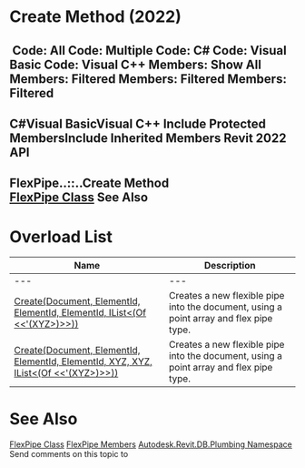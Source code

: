 # Create Method (2022)

﻿
 Code: All Code: Multiple Code: C# Code: Visual Basic Code: Visual C++  Members: Show All Members: Filtered Members: Filtered Members: Filtered   
---  
C#Visual BasicVisual C++
Include Protected MembersInclude Inherited Members
Revit 2022 API  
---  
FlexPipe..::..Create Method   
[FlexPipe Class](4b0e0656-4760-4a91-a777-ce50869a827a.md "FlexPipe Class") See Also  
---  
# Overload List
| Name | Description |
| --- | --- |
| --- | --- | --- |
| [Create(Document, ElementId, ElementId, ElementId, IList<(Of <<'(XYZ>)>>))](87bc8919-4eee-ac76-2e94-4a3d70e2826c.md "Create Method \(Document, ElementId, ElementId, ElementId, IList\(XYZ\)\)") | Creates a new flexible pipe into the document, using a point array and flex pipe type. |
| [Create(Document, ElementId, ElementId, ElementId, XYZ, XYZ, IList<(Of <<'(XYZ>)>>))](47c1875a-a981-f826-adc6-ae5ec26f0517.md "Create Method \(Document, ElementId, ElementId, ElementId, XYZ, XYZ, IList\(XYZ\)\)") | Creates a new flexible pipe into the document, using a point array and flex pipe type. |

# See Also
[FlexPipe Class](4b0e0656-4760-4a91-a777-ce50869a827a.md "FlexPipe Class")
[FlexPipe Members](4ba23e43-17c1-1a0a-0203-bbee880b34c9.md "FlexPipe Members")
[Autodesk.Revit.DB.Plumbing Namespace](cc553597-37c2-fcd9-6025-d904c129c80a.md "Autodesk.Revit.DB.Plumbing Namespace")
Send comments on this topic to 